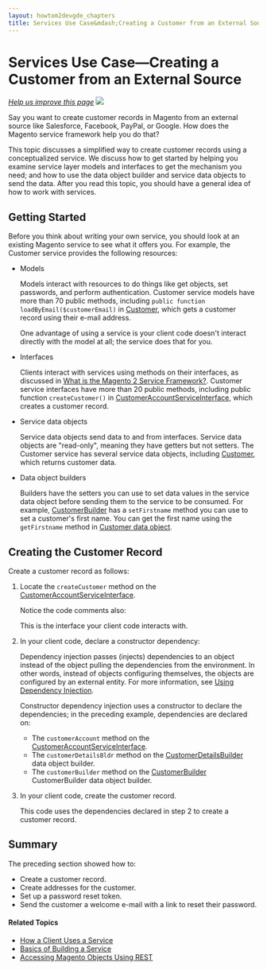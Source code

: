 ```yaml
---
layout: howtom2devgde_chapters
title: Services Use Case&mdash;Creating a Customer from an External Source 
---
```

 
# Services Use Case&mdash;Creating a Customer from an External Source

<p><a href="{{ site.githuburl }}guides/m2devgde/v1.0.0.0/svcs-framework/svc_create-customer-use-case.md" target="_blank"><em>Help us improve this page</em></a>&nbsp;<img src="{{ site.baseurl }}common/images/newWindow.gif"/></p>

Say you want to create customer records in Magento from an external source like Salesforce, Facebook, PayPal, or Google. How does the Magento service framework help you do that?

This topic discusses a simplified way to create customer records using a conceptualized service. We discuss how to get started by helping you examine service layer models and interfaces to get the mechanism you need; and how to use the data object builder and service data objects to send the data. After you read this topic, you should have a general idea of how to work with services.

## Getting Started

Before you think about writing your own service, you should look at an existing Magento service to see what it offers you. For example, the Customer service provides the following resources:

*	Models

	Models interact with resources to do things like get objects, set passwords, and perform authentication. Customer service models have more than 70 public methods, including `public function loadByEmail($customerEmail)` in <a href="https://github.com/magento/magento2/tree/master/app/code/Magento/Customer/Model/Customer.php" target="_blank">Customer</a>, which gets a customer record using their e-mail address.
	
	One advantage of using a service is your client code doesn't interact directly with the model at all; the service does that for you.

*	Interfaces

	Clients interact with services using methods on their interfaces, as discussed in [What is the Magento 2 Service Framework?](what-is-svc.html). Customer service interfaces have more than 20 public methods, including public function `createCustomer()` in <a href="https://github.com/magento/magento2/blob/master/app/code/Magento/Customer/Service/V1/CustomerAccountServiceInterface.php" target="_blank">CustomerAccountServiceInterface</a>, which creates a customer record.

*	Service data objects

	Service data objects send data to and from interfaces. Service data objects are "read-only", meaning they have getters but not setters. The Customer service has several service data objects, including <a href="https://github.com/magento/magento2/blob/master/app/code/Magento/Customer/Service/V1/Data/Customer.php" target="_blank">Customer</a>, which returns customer data.
	
*	Data object builders

	Builders have the setters you can use to set data values in the service data object before sending them to the service to be consumed. For example, <a href="https://github.com/magento/magento2/blob/master/app/code/Magento/Customer/Service/V1/Data/CustomerBuilder.php" target="_blank">CustomerBuilder</a> has a `setFirstname` method you can use to set a customer's first name. You can get the first name using the `getFirstname` method in <a href="https://github.com/magento/magento2/blob/master/app/code/Magento/Customer/Service/V1/Data/Customer.php" target="_blank">Customer data object</a>.

## Creating the Customer Record 

Create a customer record as follows:

1.	Locate the `createCustomer` method on the <a href="https://github.com/magento/magento2/blob/master/app/code/Magento/Customer/Service/V1/CustomerAccountServiceInterface.php" target="_blank">CustomerAccountServiceInterface</a>. 

	Notice the code comments also:

	<script src="https://gist.github.com/xcomSteveJohnson/398aa808d3986351b972.js"></script>
	
	This is the interface your client code interacts with. 

2.	In your client code, declare a constructor dependency:

	<script src="https://gist.github.com/xcomSteveJohnson/4b9a08174a6aaa83a4e8.js"></script>
	
	Dependency injection passes (injects) dependencies to an object instead of the object pulling the dependencies from the environment. In other words, instead of objects configuring themselves, the objects are configured by an external entity. For more information, see <a href="https://wiki.magento.com/display/MAGE2DOC/Using+Dependency+Injection" target="_blank">Using Dependency Injection</a>.
	
	Constructor dependency injection uses a constructor to declare the dependencies; in the preceding example, dependencies are declared on:
	
	*	The `customerAccount` method on the <a href="https://github.com/magento/magento2/blob/master/app/code/Magento/Customer/Service/V1/CustomerAccountServiceInterface.php" target="_blank">CustomerAccountServiceInterface</a>.
	*	The `customerDetailsBldr` method on the <a href="https://github.com/magento/magento2/blob/master/app/code/Magento/Customer/Service/V1/Data/CustomerDetailsBuilder.php" target="_blank">CustomerDetailsBuilder</a> data object builder.
	*	The `customerBuilder` method on the <a href="https://github.com/magento/magento2/blob/master/app/code/Magento/Customer/Service/V1/Data/CustomerBuilder.php" target="_blank">CustomerBuilder</a> CustomerBuilder data object builder.
	
3.	In your client code, create the customer record.

	<script src="https://gist.github.com/xcomSteveJohnson/d9c51387caa8f7f8d15f.js"></script>
	
	This code uses the dependencies declared in step 2 to create a customer record.
	
## Summary

The preceding section showed how to:

*	Create a customer record.
*	Create addresses for the customer.
*	Set up a password reset token.
*	Send the customer a welcome e-mail with a link to reset their password.

#### Related Topics

*	<a href="{{ site.baseurl }}guides/m2devgde/v1.0.0.0/svcs-framework/svc-how-to-use.html">How a Client Uses a Service</a>
*	<a href="{{ site.baseurl }}guides/m2devgde/v1.0.0.0/svcs-framework/build-svc.html">Basics of Building a Service</a>
*	<a href="{{ site.baseurl }}guides/m2devgde/v1.0.0.0/rest/rest-overview.html">Accessing Magento Objects Using REST</a>
